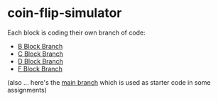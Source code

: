 # coin-flip-simulator

Each block is coding their own branch of code:
- [B Block Branch](https://editor.p5js.org/andytilia/sketches/HMPs3t_Ia)
- [C Block Branch](https://editor.p5js.org/andytilia/sketches/RG0SKx0lb)
- [D Block Branch](https://editor.p5js.org/andytilia/sketches/2RNKiFCuQ)
- [F Block Branch](https://editor.p5js.org/andytilia/sketches/D0a2gZUJ5)


(also ... here's the [main branch](https://editor.p5js.org/andytilia/sketches/ticD1d3cp) which is used as starter code in some assignments)
